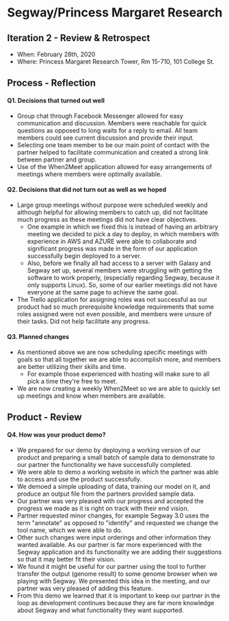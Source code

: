﻿
# Segway/Princess Margaret Research

## Iteration 2 - Review & Retrospect

-   When: February 28th, 2020
-   Where: Princess Margaret Research Tower, Rm 15-710, 101 College St.

## Process - Reflection

#### Q1. Decisions that turned out well
- Group chat through Facebook Messenger allowed for easy communication and discussion. Members were reachable for quick questions as opposed to long waits for a reply to email. All team members could see current discussion and provide their input.
- Selecting one team member to be our main point of contact with the partner helped to facilitate communication and created a strong link between partner and group.
- Use of the When2Meet application allowed for easy arrangements of meetings where members were optimally available. 

#### Q2. Decisions that did not turn out as well as we hoped
- Large group meetings without purpose were scheduled weekly and although helpful for allowing members to catch up, did not facilitate much progress as these meetings did not have clear objectives. 
	- One example in which we fixed this is instead of having an arbitrary meeting we decided to pick a day to deploy, in which members with experience in AWS and AZURE were able to collaborate and significant progress was made in the form of our application successfully begin deployed to a server.
	- Also, before we finally all had access to a server with Galaxy and Segway set up, several members were struggling with getting the software to work properly, (especially regarding Segway, because it only supports Linux). So, some of our earlier meetings did not have everyone at the same page to achieve the same goal.
- The Trello application for assigning roles was not successful as our product had so much prerequisite knowledge requirements that some roles assigned were not even possible, and members were unsure of their tasks. Did not help facilitate any progress. 

#### Q3. Planned changes
-   As mentioned above we are now scheduling specific meetings with goals so that all together we are able to accomplish more, and members are better utilizing their skills and time.
	-  For example those experienced with hosting will make sure to all pick a time they're free to meet.
- We are now creating a weekly When2Meet so we are able to quickly set up meetings and know when members are available.

## Product - Review

#### Q4. How was your product demo?
- We prepared for our demo by deploying a working version of our product and preparing a small batch of sample data to demonstrate to our partner the functionality we have successfully completed. 
- We were able to demo a working website in which the partner was able to access and use the product successfully. 
- We demoed a simple uploading of data, training our model on it, and produce an output file from the partners provided sample data.
- Our partner was very pleased with our progress and accepted the progress we made as it is right on track with their end vision.
- Partner requested minor changes, for example Segway 3.0 uses the term "annotate" as opposed to "identify" and requested we change the tool name, which we were able to do.
- Other such changes were input orderings and other information they wanted available. As our partner is far more experienced with the Segway application and its functionality we are adding their suggestions so that it may better fit their vision.
- We found it might be useful for our partner using the tool to further transfer the output (genome result) to some genome browser when we playing with Segway. We presented this idea in the meeting, and our partner was very pleased of adding this feature.
- From this demo we learned that it is important to keep our partner in the loop as development continues because they are far more knowledge about Segway and what functionality they want supported.
